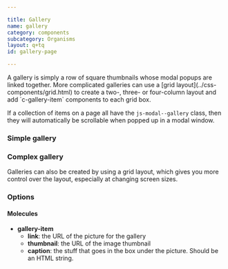```yaml
---

title: Gallery
name: gallery
category: components
subcategory: Organisms
layout: q+tq
id: gallery-page

---
```


<div class="lead"><p>A gallery is simply a row of square thumbnails whose modal popups are linked together. More complicated galleries can use a [grid layout](../css-components/grid.html) to create a two-, three- or four-column layout and add `c-gallery-item` components to each grid box.</p></div>

If a collection of items on a page all have the `js-modal--gallery` class, then they will automatically be scrollable when popped up in a modal window.

### Simple gallery

<script>
component("gallery-item", {
  "type": "landscape",
  "link": "https://unsplash.it/1120/840/?image=992",
  "thumbnail": "https://unsplash.it/374/280/?image=992"
})+
component("gallery-item", {
  "type": "landscape",
  "link": "https://unsplash.it/1920/640/?image=993",
  "thumbnail": "https://unsplash.it/374/280/?image=993",
  "caption": "<p>The University is in the middle of an unprecedented period of expansion and renewal.</p>"
})+
component("gallery-item", {
  "type": "portrait",
  "link": "https://unsplash.it/840/1120/?image=994",
  "thumbnail": "https://unsplash.it/280/374/?image=994",
  "caption": "<p>The University is in the middle of an unprecedented period of expansion and renewal.</p>"
})+
component("gallery-item", {
  "type": "portrait",
  "link": "https://unsplash.it/640/1920/?image=995",
  "thumbnail": "https://unsplash.it/280/374/?image=995"
})+
component("gallery-item", {
  "type": "portrait",
  "link": "https://unsplash.it/1920/1920/?image=996",
  "thumbnail": "https://unsplash.it/280/374/?image=996",
  "caption": "<p>Our investment in new colleges mean it has never been a better time to join our student body or research groups at York.</p>"
});

</script>

### Complex gallery

Galleries can also be created by using a grid layout, which gives you more control over the layout, especially at changing screen sizes.

<script>
var g1 = {
  "gallery-item": {
    "link": "https://unsplash.it/1280/1280/?image=997",
    "thumbnail": "https://unsplash.it/280/280/?image=997",
    "caption": "<p>The University is in the middle of an unprecedented period of expansion and renewal.</p>"
  }
};
var g2 = {
  "gallery-item": {
    "link": "https://unsplash.it/1280/1280/?image=998",
    "thumbnail": "https://unsplash.it/280/280/?image=998"
  }
};
var g3 = {
  "gallery-item": {
    "link": "https://unsplash.it/1280/1280/?image=999",
    "thumbnail": "https://unsplash.it/280/280/?image=999",
    "caption": "<p>Our investment in new colleges mean it has never been a better time to join our student body or research groups at York.</p>"
  }
};
component("grid", { "atoms": [
  { "grid-row": { "atoms": [
    { "grid-box": { "size": "third o-grid__box--full@medium", "atoms": g1 } },
    { "grid-box": { "size": "third o-grid__box--half@medium", "atoms": g2 } },
    { "grid-box": { "size": "third o-grid__box--half@medium", "atoms": g3 } }
  ] } },
  { "grid-row": { "atoms": [
    { "grid-box": { "size": "third o-grid__box--half@medium", "atoms": g2 } },
    { "grid-box": { "size": "third o-grid__box--quarter@medium", "atoms": g3 } },
    { "grid-box": { "size": "third o-grid__box--quarter@medium", "atoms": g1 } }
  ] } },
  { "grid-row": { "atoms": [
    { "grid-box": { "size": "third o-grid__box--half@medium", "atoms": g3 } },
    { "grid-box": { "size": "third o-grid__box--half@medium", "atoms": g2 } },
    { "grid-box": { "size": "third o-grid__box--full@medium", "atoms": g1 } }
  ] } }
] });

</script>


### Options

#### Molecules


* **gallery-item**
  * **link**: the URL of the picture for the gallery
  * **thumbnail**: the URL of the image thumbnail
  * **caption**: the stuff that goes in the box under the picture. Should be an HTML string.
